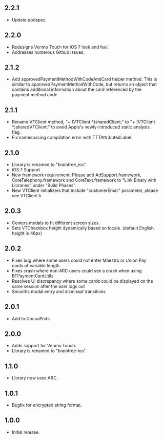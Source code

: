 ## 2.2.1

* Update podspec.

## 2.2.0

* Redesigns Venmo Touch for iOS 7 look and feel.
* Addresses numerous Github issues.

## 2.1.2

* Add approvedPaymentMethodWithCodeAndCard helper method. This is similar to approvedPaymentMethodWithCode, but returns an object that contains additional information about the card referenced by the payment method code. 

## 2.1.1

* Rename VTClient method, "+ (VTClient *)sharedClient;" to "+ (VTClient *)sharedVTClient;" to avoid Apple's newly-introduced static analysis flag.
* Fix namespacing compilation error with TTTAttributedLabel.

## 2.1.0

* Library is renamed to "braintree_ios".
* iOS 7 Support
* New framework requirement: Please add AdSupport.framework, CoreTelephony.framework and CoreText.framework to "Link Binary with Libraries" under "Build Phases".
* New VTClient initializers that include "customerEmail" parameter, please see VTClient.h

## 2.0.3

* Centers modals to fit different screen sizes.
* Sets VTCheckbox height dynamically based on locale. (default English height is 46px)

## 2.0.2

* Fixes bug where some users could not enter Maestro or Union Pay cards of variable length
* Fixes crash where non-ARC users could see a crash when using BTPaymentCardUtils
* Resolves UI discrepancy where some cards could be displayed on the same session after the user logs out
* Smooths modal entry and dismissal transitions

## 2.0.1

* Add to CocoaPods

## 2.0.0

* Adds support for Venmo Touch.
* Library is renamed to "braintree-ios".

## 1.1.0

* Library now uses ARC.

## 1.0.1

* Bugfix for encrypted string format.

## 1.0.0

* Initial release.
